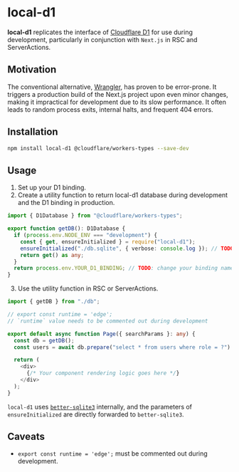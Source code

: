 # local-d1

**local-d1** replicates the interface of [Cloudflare D1](https://developers.cloudflare.com/d1/) for use during development, particularly in conjunction with `Next.js` in RSC and ServerActions.

## Motivation
The conventional alternative, [Wrangler](https://developers.cloudflare.com/pages/framework-guides/deploy-a-nextjs-site/), has proven to be error-prone. It triggers a production build of the Next.js project upon even minor changes, making it impractical for development due to its slow performance. It often leads to random process exits, internal halts, and frequent 404 errors.

## Installation

```bash
npm install local-d1 @cloudflare/workers-types --save-dev
```

## Usage

1. Set up your D1 binding.
2. Create a utility function to return local-d1 database during development and the D1 binding in production.

```typescript
import { D1Database } from "@cloudflare/workers-types";

export function getDB(): D1Database {
  if (process.env.NODE_ENV === "development") {
    const { get, ensureInitialized } = require("local-d1");
    ensureInitialized("./db.sqlite", { verbose: console.log }); // TODO: change db path
    return get() as any;
  }
  return process.env.YOUR_D1_BINDING; // TODO: change your binding name
}
```

3. Use the utility function in RSC or ServerActions.

```typescript jsx
import { getDB } from "./db";

// export const runtime = 'edge';
// `runtime` value needs to be commented out during development

export default async function Page({ searchParams }: any) {
  const db = getDB();
  const users = await db.prepare("select * from users where role = ?").bind(1).all();

  return (
    <div>
      {/* Your component rendering logic goes here */}
    </div>
  );
}
```

`local-d1` uses [`better-sqlite3`](https://github.com/WiseLibs/better-sqlite3) internally, and the parameters of `ensureInitialized` are directly forwarded to `better-sqlite3`.


## Caveats

- `export const runtime = 'edge';` must be commented out during development.
